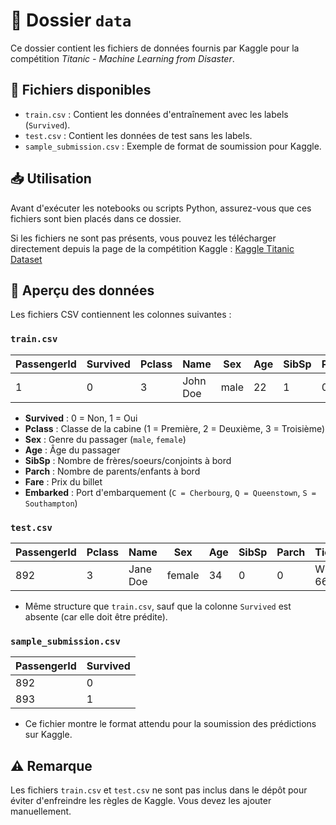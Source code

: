 # 📂 Dossier `data`

Ce dossier contient les fichiers de données fournis par Kaggle pour la compétition *Titanic - Machine Learning from Disaster*.

## 📜 Fichiers disponibles
- `train.csv` : Contient les données d'entraînement avec les labels (`Survived`).
- `test.csv` : Contient les données de test sans les labels.
- `sample_submission.csv` : Exemple de format de soumission pour Kaggle.

## 📥 Utilisation
Avant d'exécuter les notebooks ou scripts Python, assurez-vous que ces fichiers sont bien placés dans ce dossier.

Si les fichiers ne sont pas présents, vous pouvez les télécharger directement depuis la page de la compétition Kaggle :
[Kaggle Titanic Dataset](https://www.kaggle.com/c/titanic/data)

## 🔎 Aperçu des données
Les fichiers CSV contiennent les colonnes suivantes :

### `train.csv`
| PassengerId | Survived | Pclass | Name  | Sex   | Age | SibSp | Parch | Ticket | Fare | Cabin | Embarked |
|------------|---------|--------|------|------|-----|------|------|--------|------|-------|----------|
| 1          | 0       | 3      | John Doe | male  | 22  | 1    | 0    | A/5 21171 | 7.25 | NaN   | S        |

- **Survived** : 0 = Non, 1 = Oui
- **Pclass** : Classe de la cabine (1 = Première, 2 = Deuxième, 3 = Troisième)
- **Sex** : Genre du passager (`male`, `female`)
- **Age** : Âge du passager
- **SibSp** : Nombre de frères/soeurs/conjoints à bord
- **Parch** : Nombre de parents/enfants à bord
- **Fare** : Prix du billet
- **Embarked** : Port d'embarquement (`C = Cherbourg`, `Q = Queenstown`, `S = Southampton`)

### `test.csv`
| PassengerId | Pclass | Name  | Sex   | Age | SibSp | Parch | Ticket | Fare | Cabin | Embarked |
|------------|--------|------|------|-----|------|------|--------|------|-------|----------|
| 892        | 3      | Jane Doe | female | 34  | 0    | 0    | W./C. 6607 | 7.75 | NaN   | Q        |

- Même structure que `train.csv`, sauf que la colonne `Survived` est absente (car elle doit être prédite).

### `sample_submission.csv`
| PassengerId | Survived |
|------------|---------|
| 892        | 0       |
| 893        | 1       |

- Ce fichier montre le format attendu pour la soumission des prédictions sur Kaggle.

## ⚠️ Remarque
Les fichiers `train.csv` et `test.csv` ne sont pas inclus dans le dépôt pour éviter d'enfreindre les règles de Kaggle. Vous devez les ajouter manuellement.


